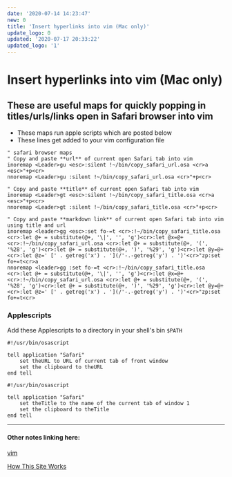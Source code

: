 ```yaml
---
date: '2020-07-14 14:23:47'
new: 0
title: 'Insert hyperlinks into vim (Mac only)'
update_logo: 0
updated: '2020-07-17 20:33:22'
updated_logo: '1'
---
```

# Insert hyperlinks into vim (Mac only)

## These are useful maps for quickly popping in titles/urls/links open in Safari browser into vim

* These maps run apple scripts which are posted below
* These lines get added to your vim configuration file

```vim
" safari browser maps
" Copy and paste **url** of current open Safari tab into vim
inoremap <Leader>gu <esc>:silent !~/bin/copy_safari_url.osa <cr>a <esc>"+p<cr>
nnoremap <Leader>gu :silent !~/bin/copy_safari_url.osa <cr>"+p<cr>

" Copy and paste **title** of current open Safari tab into vim
inoremap <Leader>gt <esc>:silent !~/bin/copy_safari_title.osa <cr>a <esc>"+p<cr>
nnoremap <Leader>gt :silent !~/bin/copy_safari_title.osa <cr>"+p<cr>

" Copy and paste **markdown link** of current open Safari tab into vim using title and url
inoremap <leader>gg <esc>:set fo-=t <cr>:!~/bin/copy_safari_title.osa <cr>:let @+ = substitute(@+, '\|', '', 'g')<cr>:let @x=@+<cr>:!~/bin/copy_safari_url.osa <cr>:let @+ = substitute(@+, '(', '%28', 'g')<cr>:let @+ = substitute(@+, ')', '%29', 'g')<cr>:let @y=@+<cr>:let @z=' [' . getreg('x') . '](/'-.-getreg('y') . ')'<cr>"zp:set fo+=t<cr>a
nnoremap <leader>gg :set fo-=t <cr>:!~/bin/copy_safari_title.osa <cr>:let @+ = substitute(@+, '\|', '', 'g')<cr>:let @x=@+<cr>:!~/bin/copy_safari_url.osa <cr>:let @+ = substitute(@+, '(', '%28', 'g')<cr>:let @+ = substitute(@+, ')', '%29', 'g')<cr>:let @y=@+<cr>:let @z=' [' . getreg('x') . '](/'-.-getreg('y') . ')'<cr>"zp:set fo+=t<cr>
```

### Applescripts

Add these Applescripts to a directory in your shell's bin `$PATH`

```applescript
#!/usr/bin/osascript

tell application "Safari"
	set theURL to URL of current tab of front window
	set the clipboard to theURL
end tell
```

```applescript
#!/usr/bin/osascript

tell application "Safari"
	set theTitle to the name of the current tab of window 1
	set the clipboard to theTitle
end tell
```

---
#### Other notes linking here:

[vim](/vim)

[How This Site Works](/How-this-site-is-built)
